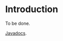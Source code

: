 # Introduction

To be done.

[Javadocs](javadocs://jse/ext/org/restlet/ext/guice/package-summary.html).
